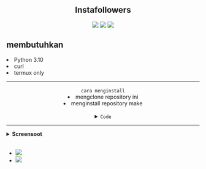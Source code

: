 <h2 align="center">Instafollowers</h2>
<p align="center">
<img src="https://img.shields.io/static/v1?label=followers&message=%20&logo=instagram&style=for-the-badge">
<img src="https://img.shields.io/static/v1?label=by+pejuang+kentang&message=%20&logo=rust&style=for-the-badge&color=green">
<img src="https://img.shields.io/static/v1?label=version&message=0.1v&logo=apache&style=for-the-badge&color=green">
</p>

## membutuhkan
<p align="center">
<li>Python 3.10</li>
<li>curl</li>
<li>termux only</li>
</p>

---------------------------------------------

<div align="center">
<code>cara menginstall</code><br>
<li>mengclone repository ini</li>
<li>menginstall repository make</li>
<br>
<details close>
     <summary><code>Code</code></summary>
     <div align="left">

```bash
# hanya berlaku pada termux
pkg update
pkg upgrade
pkg install git
git clone https://github.com/Bayu12345677/Instafolllower/
cd Instafolllwer
make setup
make run
```

<br>
     </div>
     </details>
</div>

----------------------------------

<details close>
  <summary><strong>Screensoot</strong></summary>
  <img src="https://github.com/Bayu12345677/Instafolllower/blob/master/img/Screenshot_20220610-110811.png">
  <img src="https://github.com/Bayu12345677/Instafolllower/blob/master/img/Screenshot_20220610-101616.png">
  <img src="https://github.com/Bayu12345677/Instafolllower/blob/master/img/Screenshot_20220610-093436.png">

</details>
<br>

- ![](https://img.shields.io/static/v1?label=jangan+lupa+kasi+stars&message=%20&logo=java&style=plastic&color=gray)
- ![](https://img.shields.io/static/v1?label=bagi+yg+punya+ide+silakan+pull+request&message=%20&logo=github&style=plastic&color=gray)

